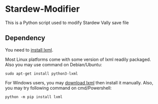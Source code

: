 # Stardew-Modifier
This is a Python script used to modify Stardew Vally save file
## Dependency
You need to [install lxml](http://lxml.de/installation.html).

Most Linux platforms come with some version of lxml readily packaged.
Also you may use command on Debian/Ubuntu:
```
sudo apt-get install python3-lxml
```
For Windows users, you may [download lxml](http://www.lfd.uci.edu/~gohlke/pythonlibs/#lxml) then install it manually.
Also, you may try following command on cmd/Powershell:
```
python -m pip install lxml
```
